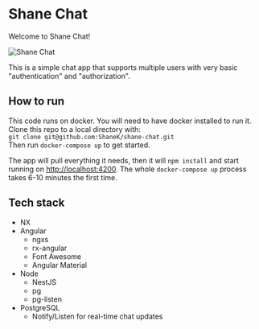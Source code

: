 

# Shane Chat

Welcome to Shane Chat!

![Shane Chat](https://user-images.githubusercontent.com/561207/154571246-58fe7d0d-cf06-42ad-b067-6bbff603b8ce.png)

This is a simple chat app that supports multiple users with very basic "authentication" and "authorization".  

## How to run
This code runs on docker. You will need to have docker installed to run it.  
Clone this repo to a local directory with:  
`git clone git@github.com:ShaneK/shane-chat.git`  
Then run `docker-compose up` to get started.

The app will pull everything it needs, then it will `npm install` and start running on [http://localhost:4200](http://localhost:4200). The whole `docker-compose up` process takes 6-10 minutes the first time.


## Tech stack
- NX
- Angular
    - ngxs
    - rx-angular
    - Font Awesome
    - Angular Material
- Node
    - NestJS
    - pg
    - pg-listen
- PostgreSQL
    - Notify/Listen for real-time chat updates

